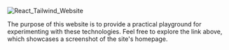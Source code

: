 ![React_Tailwind_Website](https://github.com/iShallEatCode/React-Tailwind-Website-Project/assets/84070418/58bc7eb3-774c-4a58-9bab-edced98bde03)

The purpose of this website is to provide a practical playground for experimenting with these technologies. 
Feel free to explore the link above, which showcases a screenshot of the site's homepage.
